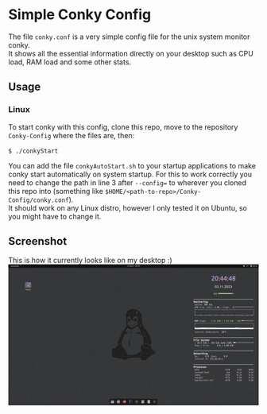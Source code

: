 # Simple Conky Config
The file `conky.conf` is a very simple config file for the unix system monitor conky.  
It shows all the essential information directly on your desktop such as CPU load, RAM load and some other stats.

## Usage
### Linux
To start conky with this config, clone this repo, move to the repository `Conky-Config` where the files are, then:
```shell
$ ./conkyStart
```

You can add the file `conkyAutoStart.sh` to your startup applications to make conky start automatically on system startup. For this to work correctly you need to change the path  in line 3 after `--config=` to wherever you cloned this repo into (something like `$HOME/<path-to-repo>/Conky-Config/conky.conf`).   
It should work on any Linux distro, however I only tested it on Ubuntu, so you might have to change it.

## Screenshot
This is how it currently looks like on my desktop :)  
![screenshot](./screenshot.png)
